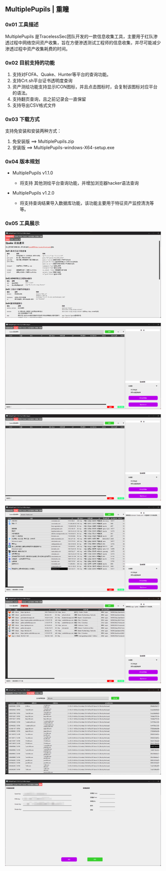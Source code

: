 ## MultiplePupils | 重瞳

### 0x01 工具描述

MultiplePupils 是TracelessSec团队开发的一款信息收集工具，主要用于红队渗透过程中网络空间资产收集，旨在方便渗透测试工程师的信息收集，并尽可能减少渗透过程中资产收集耗费的时间。

### 0x02 目前支持的功能

1. 支持对FOFA、Quake、Hunter等平台的查询功能。
2. 支持Crt.sh平台证书透明度查询
3. 资产测绘功能支持显示ICON图标，并且点击图标时，会复制该图标对应平台的语法。
4. 支持翻页查询，且之前记录会一直保留
5. 支持导出CSV格式文件

### 0x03 下载方式

支持免安装和安装两种方式：
1. 免安装版 ==> MultiplePupils.zip
2. 安装版 ==> MultiplePupils-windows-X64-setup.exe

### 0x04 版本规划

- MultiplePupils v1.1.0 
  - 将支持 其他测绘平台查询功能，并增加浏览器hacker语法查询

- MultiplePupils v1.2.0 
  - 将支持查询结果导入数据库功能，该功能主要用于特征资产监控清洗等等。

### 0x05 工具展示

![72d970ce5c016165bb284de120f4fa7](./image/72d970ce5c016165bb284de120f4fa7.png)

![b871d68c3ec15812d9bf014b287e5c1](./image/b871d68c3ec15812d9bf014b287e5c1.png)

![b871d68c3ec15812d9bf014b287e5c1](./image/b871d68c3ec15812d9bf014b287e5c1-1725118325004-3.png)

![d0f7b247d892b778e0e9add3e84ef59](./image/d0f7b247d892b778e0e9add3e84ef59.png)

![152096296ac607cb7715ab1817bb85f](./image/152096296ac607cb7715ab1817bb85f.png)

![b51cff127913aaae9d73076eb8c94f6](./image/b51cff127913aaae9d73076eb8c94f6.png)

![b663666197a932d0beda51d688bae79](./image/b663666197a932d0beda51d688bae79.png)
